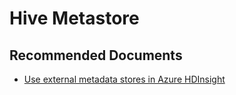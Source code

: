 <properties
  pageTitle="Hive Metastore"
  description="Hive Metastore"
  Service="microsoft.hdinsight"
  resource="clusters"
  authors="pjfreitas"
  ms.author="pfreitas"
  displayOrder="29"
  selfHelpType="resource"
  supportTopicIds="32629068"
  resourceTags=""
  productPesIds="15078"
  cloudEnvironments="public, Fairfax"
  ArticleId="2968c3b1-4bb3-4c21-8010-1c26b88d506c"
/>

# Hive Metastore 

## **Recommended Documents**

* [Use external metadata stores in Azure HDInsight](https://docs.microsoft.com/azure/hdinsight/hdinsight-use-external-metadata-stores)
